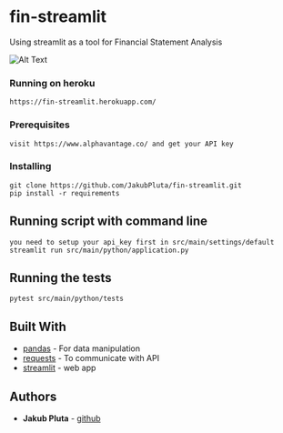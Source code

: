 # fin-streamlit

Using streamlit as a tool for Financial Statement Analysis


![Alt Text](https://github.com/JakubPluta/fin-streamlit/blob/master/stock.gif)


### Running on heroku

```
https://fin-streamlit.herokuapp.com/
```



### Prerequisites

```
visit https://www.alphavantage.co/ and get your API key
```

### Installing


```
git clone https://github.com/JakubPluta/fin-streamlit.git
pip install -r requirements
```

## Running script with command line

```
you need to setup your api_key first in src/main/settings/default
streamlit run src/main/python/application.py
```

## Running the tests

```
pytest src/main/python/tests
```

## Built With

* [pandas](https://pandas.pydata.org/docs/) - For data manipulation
* [requests](https://requests.readthedocs.io/en/master/) - To communicate with API
* [streamlit](https://docs.streamlit.io/en/stable/) - web app


## Authors

* **Jakub Pluta** - [github](https://github.com/JakubPluta)


